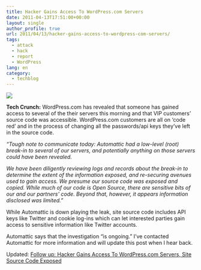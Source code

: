 ```yaml
---
title: Hacker Gains Access To WordPress.com Servers
date: 2011-04-13T17:51:00+00:00
layout: single
author_profile: true
url: 2011/04/13/hacker-gains-access-to-wordpress-com-servers/
tags:
  - attack
  - hack
  - report
  - WordPress
lang: en
category: 
  - techblog
---
```

[![](http://1.bp.blogspot.com/-M4hHNzGu-nk/TaXbdZIuHBI/AAAAAAAAD1Y/Zu38oSLhxAg/s200/wordpress.png)](http://1.bp.blogspot.com/-M4hHNzGu-nk/TaXbdZIuHBI/AAAAAAAAD1Y/Zu38oSLhxAg/s1600/wordpress.png)

**Tech Crunch:** WordPress.com has revealed that someone has gained access to several of the their servers this morning and that VIP customers’ source code was accessible. WordPress.com customers are all on ‘code red’ and in the process of changing all the passwords/api keys they’ve left in the source code.

_“Tough note to communicate today: Automattic had a low-level (root) break-in to several of our servers, and potentially anything on those servers could have been revealed._  
  
_We have been diligently reviewing logs and records about the break-in to determine the extent of the information exposed, and re-securing avenues used to gain access. We presume our source code was exposed and copied. While much of our code is Open Source, there are sensitive bits of our and our partners’ code. Beyond that, however, it appears information disclosed was limited.”_

While Automattic is down playing the leak, site source code includes API keys like Twitter and cookie log-ins which can let interested parties gain access to sensitive information like Twitter accounts.

Automattic says that the investigation “is ongoing.” I’ve contacted Automattic for more information and will update this post when I hear back.

Updated: [Follow up: Hacker Gains Access To WordPress.com Servers, Site Source Code Exposed](http://boelectronic.blogspot.com/2011/04/follow-up-hacker-gains-access-to.html)